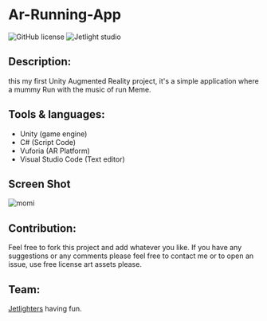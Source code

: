 # Ar-Running-App
![GitHub license](https://img.shields.io/github/license/Mohammed-Benotmane/Angry-Birds-Replica.svg)
![Jetlight studio](https://img.shields.io/badge/Made%20by-Jetlight%20studio-blue.svg?color=082544)

## Description:
this my first Unity Augmented Reality project, it's a simple application where a mummy Run with the music of run Meme.

## Tools & languages:
* Unity (game engine)
* C# (Script Code)
* Vuforia (AR Platform)
* Visual Studio Code (Text editor)

## Screen Shot
![momi](https://user-images.githubusercontent.com/39698080/70466275-0c911100-1ac3-11ea-8c2e-916ebe31cdee.gif)

## Contribution:
Feel free to fork this project and add whatever you like. If you have any suggestions or any comments please feel free to contact me or to open an issue, use free license art assets please.

## Team:
[Jetlighters](https://github.com/JetLightStudio) having fun.
